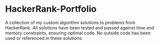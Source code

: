 # HackerRank-Portfolio
A collection of my custom algorithm solutions to problems from HackerRank. All solutions have been tested and passed against time and memory constraints, ensuring optimal code. No outside code has been used or referenced in these solutions.
